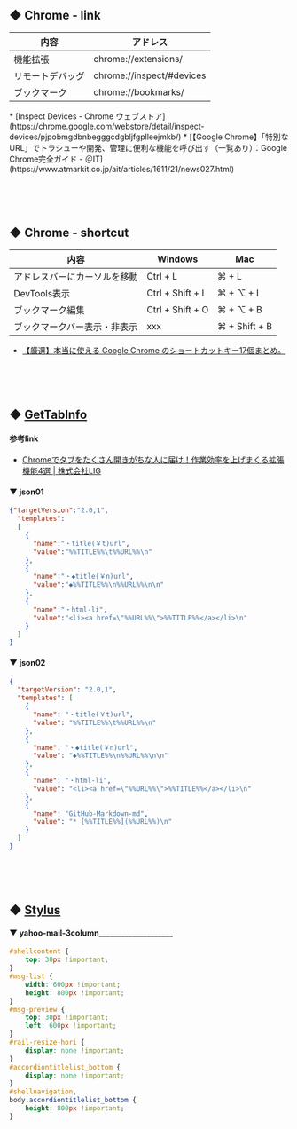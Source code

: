 
## ◆ Chrome - link
<table>
<thead>
<tr><th>内容</th><th>アドレス</th></tr>
</thead>
<tbody>
<tr><td>機能拡張</td><td>chrome://extensions/</td></tr>
<tr><td>リモートデバッグ</td><td>chrome://inspect/#devices</td></tr>
<tr><td>ブックマーク</td><td>chrome://bookmarks/</td></tr>
</tbody>
</table>
* [Inspect Devices - Chrome ウェブストア](https://chrome.google.com/webstore/detail/inspect-devices/pjpobmgdbnbegggcdgbljfgplleejmkb/)
* [【Google Chrome】「特別なURL」でトラシューや開発、管理に便利な機能を呼び出す（一覧あり）：Google Chrome完全ガイド - ＠IT](https://www.atmarkit.co.jp/ait/articles/1611/21/news027.html)

<br><br><br>


## ◆ Chrome - shortcut
<table>
<thead>
<tr><th>内容</th><th>Windows</th><th>Mac</th></tr>
</thead>
<tbody>
<tr><td>アドレスバーにカーソルを移動</td><td>Ctrl + L</td><td>⌘ + L</td></tr>
<tr><td>DevTools表示</td><td>Ctrl + Shift + I</td><td>⌘ + ⌥ + I</td></tr>
<tr><td>ブックマーク編集</td><td>Ctrl + Shift + O</td><td>⌘ + ⌥ + B</td></tr>
<tr><td>ブックマークバー表示・非表示</td><td>xxx</td><td>⌘ + Shift + B</td></tr>
</tbody>
</table>

* [【厳選】本当に使える Google Chrome のショートカットキー17個まとめ。](https://wayohoo.com/google-chrome/tips/useful-shortcut-key-list.html)

<br><br><br>











## ◆ [GetTabInfo](https://chrome.google.com/webstore/detail/gettabinfo/iadhcoaabobddcebhmheikmbcjcigjhc)

#### 参考link
* [Chromeでタブをたくさん開きがちな人に届け！作業効率を上げまくる拡張機能4選 | 株式会社LIG](https://liginc.co.jp/485496)


#### ▼ json01
```json
{"targetVersion":"2.0,1",
  "templates":
  [
    {
      "name":"・title(￥t)url",
      "value":"%%TITLE%%\t%%URL%%\n"
    },
    {
      "name":"・◆title(￥n)url",
      "value":"◆%%TITLE%%\n%%URL%%\n\n"
    },
    {
      "name":"・html-li",
      "value":"<li><a href=\"%%URL%%\">%%TITLE%%</a></li>\n"
    }
  ]
}
```

#### ▼ json02
```json
{
  "targetVersion": "2.0,1",
  "templates": [
    {
      "name": "・title(￥t)url",
      "value": "%%TITLE%%\t%%URL%%\n"
    },
    {
      "name": "・◆title(￥n)url",
      "value": "◆%%TITLE%%\n%%URL%%\n\n"
    },
    {
      "name": "・html-li",
      "value": "<li><a href=\"%%URL%%\">%%TITLE%%</a></li>\n"
    },
    {
      "name": "GitHub-Markdown-md",
      "value": "* [%%TITLE%%](%%URL%%)\n"
    }
  ]
}
```

<br><br><br>


## ◆ [Stylus](https://chrome.google.com/webstore/detail/stylus/clngdbkpkpeebahjckkjfobafhncgmne/related?hl=ja)

#### ▼ yahoo-mail-3column____________________
```css
#shellcontent {
    top: 30px !important;
}
#msg-list {
    width: 600px !important;
    height: 800px !important;
}
#msg-preview {
    top: 30px !important;
    left: 600px !important;
}
#rail-resize-hori {
    display: none !important;
}
#accordiontitlelist_bottom {
    display: none !important;
}
#shellnavigation,
body.accordiontitlelist_bottom {
    height: 800px !important;
}
```
